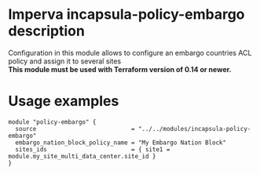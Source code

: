 # Imperva incapsula-policy-embargo description

Configuration in this module allows to configure an embargo countries ACL policy and assign it to several sites
</br><b>This module must be used with Terraform version of 0.14 or newer.</b>


# Usage examples

```hcl
module "policy-embargo" {
  source                           = "../../modules/incapsula-policy-embargo"
  embargo_nation_block_policy_name = "My Embargo Nation Block"
  sites_ids                        = { site1 = module.my_site_multi_data_center.site_id }
}
```